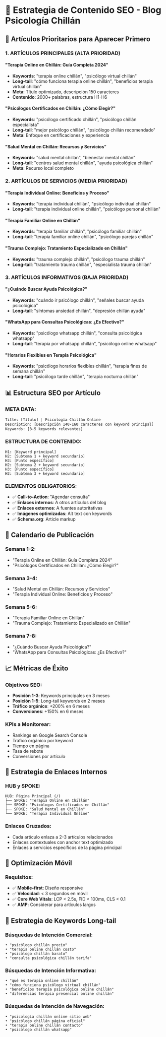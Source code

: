 # 📝 Estrategia de Contenido SEO - Blog Psicología Chillán

## 🎯 Artículos Prioritarios para Aparecer Primero

### 1. **ARTÍCULOS PRINCIPALES (ALTA PRIORIDAD)**

#### "Terapia Online en Chillán: Guía Completa 2024"
- **Keywords**: "terapia online chillán", "psicólogo virtual chillán"
- **Long-tail**: "cómo funciona terapia online chillán", "beneficios terapia virtual chillán"
- **Meta**: Título optimizado, descripción 150 caracteres
- **Contenido**: 2000+ palabras, estructura H1-H6

#### "Psicólogos Certificados en Chillán: ¿Cómo Elegir?"
- **Keywords**: "psicólogo certificado chillán", "psicólogo chillán especialista"
- **Long-tail**: "mejor psicólogo chillán", "psicólogo chillán recomendado"
- **Meta**: Enfoque en certificaciones y experiencia

#### "Salud Mental en Chillán: Recursos y Servicios"
- **Keywords**: "salud mental chillán", "bienestar mental chillán"
- **Long-tail**: "centros salud mental chillán", "ayuda psicológica chillán"
- **Meta**: Recurso local completo

### 2. **ARTÍCULOS DE SERVICIOS (MEDIA PRIORIDAD)**

#### "Terapia Individual Online: Beneficios y Proceso"
- **Keywords**: "terapia individual chillán", "psicólogo individual chillán"
- **Long-tail**: "terapia individual online chillán", "psicólogo personal chillán"

#### "Terapia Familiar Online en Chillán"
- **Keywords**: "terapia familiar chillán", "psicólogo familiar chillán"
- **Long-tail**: "terapia familiar online chillán", "psicólogo parejas chillán"

#### "Trauma Complejo: Tratamiento Especializado en Chillán"
- **Keywords**: "trauma complejo chillán", "psicólogo trauma chillán"
- **Long-tail**: "tratamiento trauma chillán", "especialista trauma chillán"

### 3. **ARTÍCULOS INFORMATIVOS (BAJA PRIORIDAD)**

#### "¿Cuándo Buscar Ayuda Psicológica?"
- **Keywords**: "cuándo ir psicólogo chillán", "señales buscar ayuda psicológica"
- **Long-tail**: "síntomas ansiedad chillán", "depresión chillán ayuda"

#### "WhatsApp para Consultas Psicológicas: ¿Es Efectivo?"
- **Keywords**: "psicólogo whatsapp chillán", "consulta psicológica whatsapp"
- **Long-tail**: "terapia por whatsapp chillán", "psicólogo online whatsapp"

#### "Horarios Flexibles en Terapia Psicológica"
- **Keywords**: "psicólogo horarios flexibles chillán", "terapia fines de semana chillán"
- **Long-tail**: "psicólogo tarde chillán", "terapia nocturna chillán"

## 📊 Estructura SEO por Artículo

### **META DATA:**
```html
Title: [Título] | Psicología Chillán Online
Description: [Descripción 140-160 caracteres con keyword principal]
Keywords: [3-5 keywords relevantes]
```

### **ESTRUCTURA DE CONTENIDO:**
```
H1: [Keyword principal]
H2: [Subtema 1 + keyword secundario]
H3: [Punto específico]
H2: [Subtema 2 + keyword secundario]
H3: [Punto específico]
H2: [Subtema 3 + keyword secundario]
```

### **ELEMENTOS OBLIGATORIOS:**
- ✅ **Call-to-Action**: "Agendar consulta"
- ✅ **Enlaces internos**: A otros artículos del blog
- ✅ **Enlaces externos**: A fuentes autoritativas
- ✅ **Imágenes optimizadas**: Alt text con keywords
- ✅ **Schema.org**: Article markup

## 🎯 Calendario de Publicación

### **Semana 1-2:**
- "Terapia Online en Chillán: Guía Completa 2024"
- "Psicólogos Certificados en Chillán: ¿Cómo Elegir?"

### **Semana 3-4:**
- "Salud Mental en Chillán: Recursos y Servicios"
- "Terapia Individual Online: Beneficios y Proceso"

### **Semana 5-6:**
- "Terapia Familiar Online en Chillán"
- "Trauma Complejo: Tratamiento Especializado en Chillán"

### **Semana 7-8:**
- "¿Cuándo Buscar Ayuda Psicológica?"
- "WhatsApp para Consultas Psicológicas: ¿Es Efectivo?"

## 📈 Métricas de Éxito

### **Objetivos SEO:**
- **Posición 1-3**: Keywords principales en 3 meses
- **Posición 1-5**: Long-tail keywords en 2 meses
- **Tráfico orgánico**: +200% en 6 meses
- **Conversiones**: +150% en 6 meses

### **KPIs a Monitorear:**
- Rankings en Google Search Console
- Tráfico orgánico por keyword
- Tiempo en página
- Tasa de rebote
- Conversiones por artículo

## 🔗 Estrategia de Enlaces Internos

### **HUB y SPOKE:**
```
HUB: Página Principal (/)
├── SPOKE: "Terapia Online en Chillán"
├── SPOKE: "Psicólogos Certificados en Chillán"
├── SPOKE: "Salud Mental en Chillán"
└── SPOKE: "Terapia Individual Online"
```

### **Enlaces Cruzados:**
- Cada artículo enlaza a 2-3 artículos relacionados
- Enlaces contextuales con anchor text optimizado
- Enlaces a servicios específicos de la página principal

## 📱 Optimización Móvil

### **Requisitos:**
- ✅ **Mobile-first**: Diseño responsive
- ✅ **Velocidad**: < 3 segundos en móvil
- ✅ **Core Web Vitals**: LCP < 2.5s, FID < 100ms, CLS < 0.1
- ✅ **AMP**: Considerar para artículos largos

## 🎯 Estrategia de Keywords Long-tail

### **Búsquedas de Intención Comercial:**
```
• "psicólogo chillán precio"
• "terapia online chillán costo"
• "psicólogo chillán barato"
• "consulta psicológica chillán tarifa"
```

### **Búsquedas de Intención Informativa:**
```
• "qué es terapia online chillán"
• "cómo funciona psicólogo virtual chillán"
• "beneficios terapia psicológica online chillán"
• "diferencias terapia presencial online chillán"
```

### **Búsquedas de Intención de Navegación:**
```
• "psicología chillán online sitio web"
• "psicólogo chillán página oficial"
• "terapia online chillán contacto"
• "psicólogo chillán whatsapp"
```
